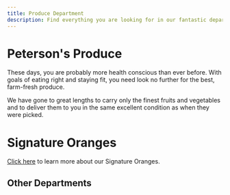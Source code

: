 ```yaml
---
title: Produce Department
description: Find everything you are looking for in our fantastic departments.
---
```


# Peterson's Produce

These days, you are probably more health conscious than ever before. With goals of eating right and staying fit, you need look no further for the best, farm-fresh produce.

We have gone to great lengths to carry only the finest fruits and vegetables and to deliver them to you in the same excellent condition as when they were picked.

# Signature Oranges

[Click here](/departments/signature-items) to learn more about our Signature Oranges.

## Other Departments

<v-row :class="['justify-center']">
  <v-col sm="3">
    <nuxt-link to="/departments/produce"><post-image src="/produce.jpg" max-width="100%" alt="Produce"></post-image></nuxt-link>
  </v-col>
  <v-col sm="3">
    <nuxt-link to="/departments/meat"><post-image src="/meat.jpg" max-width="100%" alt="Meat"></post-image></nuxt-link>
  </v-col>
  <v-col sm="3">
    <nuxt-link to="/departments/bakery"><post-image src="/bakery.jpg" max-width="100%" alt="Bakery"></post-image></nuxt-link>
  </v-col>
  <v-col sm="3">
    <nuxt-link to="/departments/deli"><post-image src="/deli.jpg" max-width="100%" alt="Deli"></post-image></nuxt-link>
  </v-col>
</v-row>
